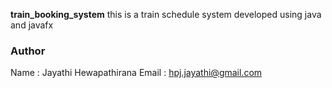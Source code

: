**train_booking_system**
this is a train schedule system developed using java and javafx

### Author 
Name : Jayathi Hewapathirana
Email : hpj.jayathi@gmail.com
